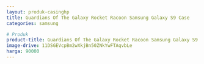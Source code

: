 ```yaml
---
layout: produk-casinghp
title: Guardians Of The Galaxy Rocket Racoon Samsung Galaxy S9 Case
categories: samsung

# Produk
product-title: Guardians Of The Galaxy Rocket Racoon Samsung Galaxy S9 Case
image-drive: 11DSGEVcpBm2wXkjBn50ZNkYwFTAqvbLe
harga: 90000
---
```

